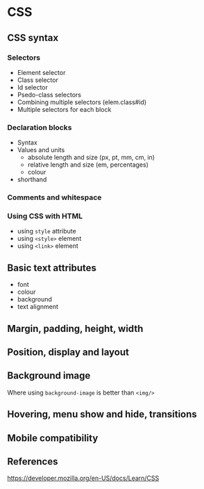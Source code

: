 
# CSS


## CSS syntax

### Selectors

  - Element selector
  - Class selector
  - Id selector
  - Psedo-class selectors
  - Combining multiple selectors (elem.class#id)
  - Multiple selectors for each block

### Declaration blocks

  - Syntax
  - Values and units
      - absolute length and size (px, pt, mm, cm, in)
      - relative length and size (em, percentages)
      - colour
  - shorthand

### Comments and whitespace

### Using CSS with HTML

  - using `style` attribute
  - using `<style>` element
  - using `<link>` element
  
  
## Basic text attributes
  
   - font
   - colour
   - background
   - text alignment


## Margin, padding, height, width


## Position, display and layout


## Background image

Where using `background-image` is better than `<img/>`


## Hovering, menu show and hide, transitions


## Mobile compatibility


## References

https://developer.mozilla.org/en-US/docs/Learn/CSS
